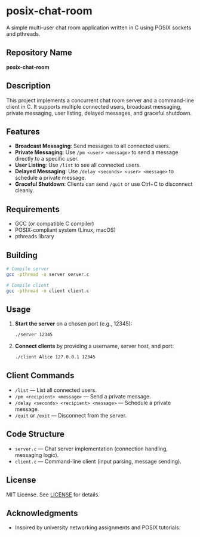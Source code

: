 # posix-chat-room

A simple multi-user chat room application written in C using POSIX sockets and pthreads.

## Repository Name
**posix-chat-room**

## Description
This project implements a concurrent chat room server and a command-line client in C. It supports multiple connected users, broadcast messaging, private messaging, user listing, delayed messages, and graceful shutdown.

## Features
- **Broadcast Messaging**: Send messages to all connected users.
- **Private Messaging**: Use `/pm <user> <message>` to send a message directly to a specific user.
- **User Listing**: Use `/list` to see all connected users.
- **Delayed Messaging**: Use `/delay <seconds> <user> <message>` to schedule a private message.
- **Graceful Shutdown**: Clients can send `/quit` or use Ctrl+C to disconnect cleanly.

## Requirements
- GCC (or compatible C compiler)
- POSIX-compliant system (Linux, macOS)
- pthreads library

## Building
```bash
# Compile server
gcc -pthread -o server server.c

# Compile client
gcc -pthread -o client client.c
```

## Usage
1. **Start the server** on a chosen port (e.g., 12345):
   ```bash
   ./server 12345
   ```
2. **Connect clients** by providing a username, server host, and port:
   ```bash
   ./client Alice 127.0.0.1 12345
   ```

## Client Commands
- `/list` &mdash; List all connected users.
- `/pm <recipient> <message>` &mdash; Send a private message.
- `/delay <seconds> <recipient> <message>` &mdash; Schedule a private message.
- `/quit` or `/exit` &mdash; Disconnect from the server.

## Code Structure
- `server.c` &mdash; Chat server implementation (connection handling, messaging logic).
- `client.c` &mdash; Command-line client (input parsing, message sending).

## License
MIT License. See [LICENSE](LICENSE) for details.

## Acknowledgments
- Inspired by university networking assignments and POSIX tutorials.

